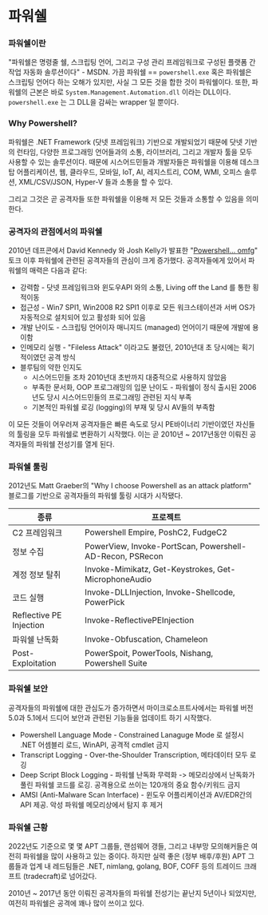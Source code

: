 # 파워쉘

### 파워쉘이란&#x20;

"파워쉘은 명령줄 쉘, 스크립팅 언어, 그리고 구성 관리 프레임워크로 구성된 플랫폼 간 작업 자동화 솔루션이다" - MSDN. 가끔 파워쉘 == `powershell.exe` 혹은 파워쉘은 스크립팅 언어다 하는 오해가 있지만, 사실 그 모든 것을 합한 것이 파워쉘이다. 또한, 파워쉘의 근본은 바로 `System.Management.Automation.dll` 이라는 DLL이다. `powershell.exe` 는 그 DLL을 감싸는 wrapper 일 뿐이다.&#x20;

### Why Powershell?&#x20;

파워쉘은 .NET Framework (닷넷 프레임워크) 기반으로 개발되었기 때문에 닷넷 기반의 런타임, 다양한 프로그래밍 언어들과의 소통, 라이브러리, 그리고 개발자 툴을 모두 사용할 수 있는 솔루션이다. 때문에 시스어드민들과 개발자들은 파워쉘을 이용해 데스크탑 어플리케이션, 웹, 클라우드, 모바일, IoT, AI, 레지스트리, COM, WMI, 오피스 솔루션, XML/CSV/JSON, Hyper-V 들과 소통을 할 수 있다.&#x20;

그리고 그것은 곧 공격자들 또한 파워쉘을 이용해 저 모든 것들과 소통할 수 있음을 의미한다.&#x20;

### 공격자의 관점에서의 파워쉘&#x20;

2010년 데프콘에서 David Kennedy 와 Josh Kelly가 발표한 "[Powershell... omfg](https://youtu.be/q5pA49C7QJg)" 토크 이후 파워쉘에 관련된 공격자들의 관심이 크게 증가했다. 공격자들에게 있어서 파워쉘의 매력은 다음과 같다:&#x20;

* 강력함 - 닷넷 프레임워크와 윈도우API 와의 소통, Living off the Land 를 통한 횡적이동&#x20;
* 접근성 - Win7 SPI1, Win2008 R2 SPI1 이후로 모든 워크스테이션과 서버 OS가 자동적으로 설치되어 있고 활성화 되어 있음&#x20;
* 개발 난이도 - 스크립팅 언어이자 매니지드 (managed) 언어이기 때문에 개발에 용이함&#x20;
* 인메모리 실행 - "Fileless Attack" 이라고도 불렸던, 2010년대 초 당시에는 획기적이였던 공격 방식&#x20;
* 블루팀의 약한 인지도&#x20;
  * 시스어드민들 조차 2010년대 초반까지 대중적으로 사용하지 않았음&#x20;
  * 부족한 문서화, OOP 프로그래밍의 입문 난이도 - 파워쉘이 정식 출시된 2006년도 당시 시스어드민들의 프로그래밍 관련된 지식 부족&#x20;
  * 기본적인 파워쉘 로깅 (logging)의 부재 및 당시 AV들의 부족함&#x20;

이 모든 것들이 어우러져 공격자들은 빠른 속도로 당시 PE바이너리 기반이였던 자신들의 툴링을 모두 파워쉘로 변환하기 시작했다. 이는 곧 2010년 \~ 2017년동안 이뤄진 공격자들의 파워쉘 전성기를 열게 된다.&#x20;

### 파워쉘 툴링&#x20;

2012년도 Matt Graeber의 "Why I choose Powershell as an attack platform" 블로그를 기반으로 공격자들의 파워쉘 툴링 시대가 시작됐다.&#x20;

<table><thead><tr><th>종류</th><th>프로젝트</th><th data-hidden></th></tr></thead><tbody><tr><td>C2 프레임워크 </td><td>Powershell Empire, PoshC2, FudgeC2</td><td></td></tr><tr><td>정보 수집</td><td>PowerView, Invoke-PortScan, Powershell-AD-Recon, PSRecon</td><td></td></tr><tr><td>계정 정보 탈취</td><td>Invoke-Mimikatz, Get-Keystrokes, Get-MicrophoneAudio</td><td></td></tr><tr><td>코드 실행</td><td>Invoke-DLLInjection, Invoke-Shellcode, PowerPick </td><td></td></tr><tr><td>Reflective PE Injection</td><td>Invoke-ReflectivePEInjection</td><td></td></tr><tr><td>파워쉘 난독화</td><td>Invoke-Obfuscation, Chameleon </td><td></td></tr><tr><td>Post-Exploitation</td><td>PowerSpoit, PowerTools, Nishang, Powershell Suite </td><td></td></tr></tbody></table>

### 파워쉘 보안&#x20;

공격자들의 파워쉘에 대한 관심도가 증가하면서 마이크로소프트사에서는 파워쉘 버전 5.0과 5.1에서 드디어 보안과 관련된 기능들을 업데이트 하기 시작했다.&#x20;

* Powershell Language Mode - Constrained Lanaguge Mode 로 설정시 .NET 어셈블리 로드, WinAPI, 공격적 cmdlet 금지&#x20;
* Transcript Logging - Over-the-Shoulder Transcription, 메타데이터 모두 로깅&#x20;
* Deep Script Block Logging - 파워쉘 난독화 무력화 -> 메모리상에서 난독화가 풀린 파워쉘 코드를 로깅. 공격용으로 쓰이는 120개의 중요 함수/키워드 금지&#x20;
* AMSI (Anti-Malware Scan Interface) - 윈도우 어플리케이션과 AV/EDR간의 API 제공. 악성 파워쉘 메모리상에서 탐지 후 제거&#x20;

### 파워쉘 근황&#x20;

2022년도 기준으로 몇 몇 APT 그룹들, 랜섬웨어 갱들, 그리고 내부망 모의해커들은 여전히 파워쉘을 많이 사용하고 있는 중이다. 하지만 실력 좋은 (정부 배후/후원) APT 그룹들과 업계 내 레드팀들은 .NET, nimlang, golang, BOF, COFF 등의 트레이드 크래프트 (tradecraft)로 넘어갔다.&#x20;

2010년 \~ 2017년 동안 이뤄진 공격자들의 파워쉘 전성기는 끝난지 5년이나 되었지만, 여전히 파워쉘은 공격에 꽤나 많이 쓰이고 있다.&#x20;

